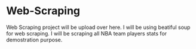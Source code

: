 # Web-Scraping
Web Scraping project will be upload over here. I will be using beatiful soup for web scraping. 
I will be scraping all NBA team players stats for demostration purpose.
